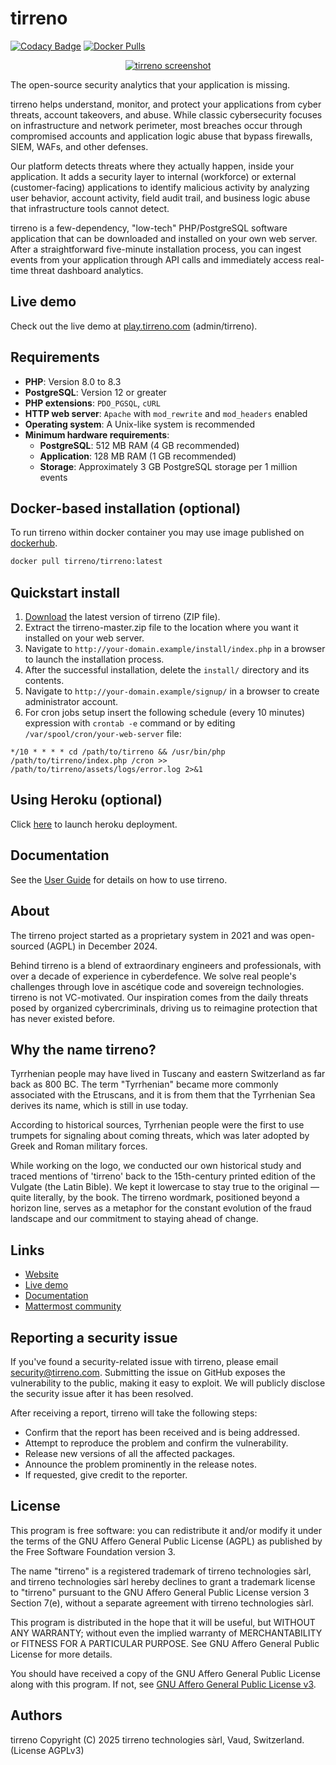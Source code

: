# tirreno

[![Codacy Badge](https://app.codacy.com/project/badge/Grade/ec30c28f67de476f8b98d2798079bdf0)](https://app.codacy.com/gh/TirrenoTechnologies/tirreno/dashboard?utm_source=gh&utm_medium=referral&utm_content=&utm_campaign=Badge_grade)
[![Docker Pulls](https://img.shields.io/docker/pulls/tirreno/tirreno?style=flat)](https://hub.docker.com/r/tirreno/tirreno/)

<p align="center">
    <a href="https://www.tirreno.com/" target="_blank">
        <img src="https://www.tirreno.com/firstscreen.jpg" alt="tirreno screenshot" />
    </a>
</p>

The open-source security analytics that your application is missing.

tirreno helps understand, monitor, and protect your applications from cyber threats, account takeovers, and abuse. While classic cybersecurity focuses on infrastructure and network perimeter, most breaches occur through compromised accounts and application logic abuse that bypass firewalls, SIEM, WAFs, and other defenses.

Our platform detects threats where they actually happen, inside your application. It adds a security layer to internal (workforce) or external (customer-facing) applications to identify malicious activity by analyzing user behavior, account activity, field audit trail, and business logic abuse that infrastructure tools cannot detect.

tirreno is a few-dependency, "low-tech" PHP/PostgreSQL software application that can be downloaded and installed on your own web server. After a straightforward five-minute installation process, you can ingest events from your application through API calls and immediately access real-time threat dashboard analytics.

## Live demo

Check out the live demo at [play.tirreno.com](https://play.tirreno.com) (admin/tirreno).

## Requirements

* **PHP**: Version 8.0 to 8.3
* **PostgreSQL**: Version 12 or greater
* **PHP extensions**: `PDO_PGSQL`, `cURL`
* **HTTP web server**: `Apache` with `mod_rewrite` and `mod_headers` enabled
* **Operating system**: A Unix-like system is recommended
* **Minimum hardware requirements**:
  * **PostgreSQL**: 512 MB RAM (4 GB recommended)
  * **Application**: 128 MB RAM (1 GB recommended)
  * **Storage**: Approximately 3 GB PostgreSQL storage per 1 million events

## Docker-based installation (optional)

To run tirreno within docker container you may use image published on [dockerhub](https://hub.docker.com/r/tirreno/tirreno).

```bash
docker pull tirreno/tirreno:latest
```

## Quickstart install

1. [Download](https://www.tirreno.com/download.php) the latest version of tirreno (ZIP file).
2. Extract the tirreno-master.zip file to the location where you want it installed on your web server.
3. Navigate to `http://your-domain.example/install/index.php` in a browser to launch the installation process.
4. After the successful installation, delete the `install/` directory and its contents.
5. Navigate to `http://your-domain.example/signup/` in a browser to create administrator account.
6. For cron jobs setup insert the following schedule (every 10 minutes) expression with `crontab -e` command or by editing `/var/spool/cron/your-web-server` file:

```
*/10 * * * * cd /path/to/tirreno && /usr/bin/php /path/to/tirreno/index.php /cron >> /path/to/tirreno/assets/logs/error.log 2>&1
```

## Using Heroku (optional)

Click [here](https://heroku.com/deploy?template=https://github.com/tirrenotechnologies/tirreno) to launch heroku deployment.

## Documentation

See the [User Guide](https://docs.tirreno.com/) for details on how to use tirreno.

## About

The tirreno project started as a proprietary system in 2021 and was open-sourced (AGPL) in December 2024.

 Behind tirreno is a blend of extraordinary engineers and professionals, with over a decade of experience in cyberdefence. We solve real people's challenges through love in ascétique code and sovereign technologies. tirreno is not VC-motivated. Our inspiration comes from the daily threats posed by organized cybercriminals, driving us to reimagine protection that has never existed before.

## Why the name tirreno?

Tyrrhenian people may have lived in Tuscany and eastern Switzerland as far back as 800 BC. The term "Tyrrhenian" became more commonly associated with the Etruscans, and it is from them that the Tyrrhenian Sea derives its name, which is still in use today.

According to historical sources, Tyrrhenian people were the first to use trumpets for signaling about coming threats, which was later adopted by Greek and Roman military forces.

While working on the logo, we conducted our own historical study and traced mentions of 'tirreno' back to the 15th-century printed edition of the Vulgate (the Latin Bible). We kept it lowercase to stay true to the original — quite literally, by the book. The tirreno wordmark, positioned beyond a horizon line, serves as a metaphor for the constant evolution of the fraud landscape and our commitment to staying ahead of change.

## Links

* [Website](https://www.tirreno.com)
* [Live demo](https://play.tirreno.com)
* [Documentation](https://docs.tirreno.com)
* [Mattermost community](https://chat.tirreno.com)

## Reporting a security issue

If you've found a security-related issue with tirreno, please email security@tirreno.com. Submitting the issue on GitHub exposes the vulnerability to the public, making it easy to exploit. We will publicly disclose the security issue after it has been resolved.

After receiving a report, tirreno will take the following steps:

* Confirm that the report has been received and is being addressed.
* Attempt to reproduce the problem and confirm the vulnerability.
* Release new versions of all the affected packages.
* Announce the problem prominently in the release notes.
* If requested, give credit to the reporter.

## License

This program is free software: you can redistribute it and/or modify it under the terms of the GNU Affero General Public License (AGPL) as published by the Free Software Foundation version 3.

The name "tirreno" is a registered trademark of tirreno technologies sàrl, and tirreno technologies sàrl hereby declines to grant a trademark license to "tirreno" pursuant to the GNU Affero General Public License version 3 Section 7(e), without a separate agreement with tirreno technologies sàrl.

This program is distributed in the hope that it will be useful, but WITHOUT ANY WARRANTY; without even the implied warranty of MERCHANTABILITY or FITNESS FOR A PARTICULAR PURPOSE. See GNU Affero General Public License for more details.

You should have received a copy of the GNU Affero General Public License along with this program. If not, see [GNU Affero General Public License v3](https://www.gnu.org/licenses/agpl-3.0.txt).

## Authors

tirreno Copyright (C) 2025 tirreno technologies sàrl, Vaud, Switzerland. (License AGPLv3)
